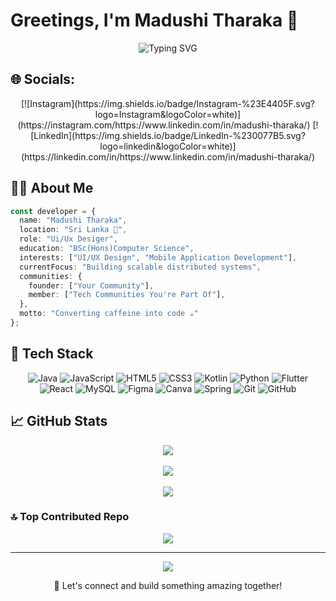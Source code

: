 # Greetings, I'm Madushi Tharaka 👋
<div align="center">
  <img src="https://readme-typing-svg.herokuapp.com?font=Fira+Code&pause=1000&color=2D9EF0&center=true&vCenter=true&width=435&lines=UI/UX+Designer;Mobile+Application+Developer;" alt="Typing SVG" />
</div>

## 🌐 Socials:
<div align="Center">
[![Instagram](https://img.shields.io/badge/Instagram-%23E4405F.svg?logo=Instagram&logoColor=white)](https://instagram.com/https://www.linkedin.com/in/madushi-tharaka/) [![LinkedIn](https://img.shields.io/badge/LinkedIn-%230077B5.svg?logo=linkedin&logoColor=white)](https://linkedin.com/in/https://www.linkedin.com/in/madushi-tharaka/) 
</div>

## 👨‍💻 About Me 

```typescript
const developer = {
  name: "Madushi Tharaka",
  location: "Sri Lanka 📍",
  role: "Ui/Ux Desiger",
  education: "BSc(Hons)Computer Science",
  interests: ["UI/UX Design", "Mobile Application Development"],
  currentFocus: "Building scalable distributed systems",
  communities: {
    founder: ["Your Community"],
    member: ["Tech Communities You're Part Of"],
  },
  motto: "Converting caffeine into code ☕️"
};
```

## 🚀 Tech Stack

<div align="center">

![Java](https://img.shields.io/badge/java-%23ED8B00.svg?style=for-the-badge&logo=openjdk&logoColor=white) ![JavaScript](https://img.shields.io/badge/javascript-%23323330.svg?style=for-the-badge&logo=javascript&logoColor=%23F7DF1E) ![HTML5](https://img.shields.io/badge/html5-%23E34F26.svg?style=for-the-badge&logo=html5&logoColor=white) ![CSS3](https://img.shields.io/badge/css3-%231572B6.svg?style=for-the-badge&logo=css3&logoColor=white) ![Kotlin](https://img.shields.io/badge/kotlin-%237F52FF.svg?style=for-the-badge&logo=kotlin&logoColor=white) ![Python](https://img.shields.io/badge/python-3670A0?style=for-the-badge&logo=python&logoColor=ffdd54) ![Flutter](https://img.shields.io/badge/Flutter-%2302569B.svg?style=for-the-badge&logo=Flutter&logoColor=white) ![React](https://img.shields.io/badge/react-%2320232a.svg?style=for-the-badge&logo=react&logoColor=%2361DAFB) ![MySQL](https://img.shields.io/badge/mysql-4479A1.svg?style=for-the-badge&logo=mysql&logoColor=white) ![Figma](https://img.shields.io/badge/figma-%23F24E1E.svg?style=for-the-badge&logo=figma&logoColor=white) ![Canva](https://img.shields.io/badge/Canva-%2300C4CC.svg?style=for-the-badge&logo=Canva&logoColor=white) ![Spring](https://img.shields.io/badge/spring-%236DB33F.svg?style=for-the-badge&logo=spring&logoColor=white) ![Git](https://img.shields.io/badge/git-%23F05033.svg?style=for-the-badge&logo=git&logoColor=white) ![GitHub](https://img.shields.io/badge/github-%23121011.svg?style=for-the-badge&logo=github&logoColor=white)
</div>


  
## 📈 GitHub Stats
<div align="center">

![](https://github-readme-stats.vercel.app/api?username=madu-dp&theme=dracula&hide_border=false&include_all_commits=true&count_private=true)<br/><br/>
![](https://github-readme-streak-stats.herokuapp.com/?user=madu-dp&theme=dracula&hide_border=false)<br/><br/>
![](https://github-readme-stats.vercel.app/api/top-langs/?username=madu-dp&theme=dracula&hide_border=false&include_all_commits=true&count_private=true&layout=compact)

</div>

### 🔝 Top Contributed Repo
<div align="center">
  
![](https://github-contributor-stats.vercel.app/api?username=madu-dp&limit=5&theme=dracula&combine_all_yearly_contributions=true)

---
[![](https://visitcount.itsvg.in/api?id=madu-dp&icon=5&color=0)](https://visitcount.itsvg.in)

<!-- Proudly created with GPRM ( https://gprm.itsvg.in ) -->
  
  💬 Let's connect and build something amazing together!
  </div>
</div>
